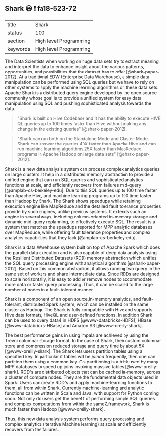 ## Shark :smiley: :exclamation: fa18-523-72


|          |                        |
| -------- | ---------------------- |
| title    | Shark                  | 
| status   | 100                     |
| section  | High level Programming |
| keywords | High level Programming |




The Data Scientists when working on huge data sets try to extract
meaning and interpret the data to enhance insight about the various
patterns, opportunities, and possibilities that the dataset has to
offer [@shark-paper-2012]. At a traditional EDW (Enterprise Data
Warehouse), a simple data manipulation can be performed using SQL
queries but we have to rely on other systems to apply the machine
learning algorithms on these data sets. Apache Shark is a distributed
query engine developed by the open source community whose goal is to
provide a unified system for easy data manipulation using SQL and
pushing sophisticated analysis towards the data.

> "Shark is built on Hive Codebase and it has the ability to execute
> HIVE QL queries up to 100 times faster than Hive without making any
> change in the existing queries" [@shark-paper-2012].

> "Shark can run both on the Standalone Mode and Cluster-Mode. Shark
> can answer the queries 40X faster than Apache Hive and can run
> machine learning algorithms 25X faster than MapReduce programs in
> Apache Hadoop on large data sets" [@shark-paper-2012].

Shark is a new data analysis system can process complex analytics
queries on large clusters. It help in a distributed memory abstraction
to provide a unified engine that can run SQL queries and sophisticated
analytics functions at scale, and efficiently recovers from failures
mid-query [@amplab-cs-berkeley-edu]. Due to this SQL queries up to 100
time faster than Apache Hive, and machine learning programs up to 100
time faster than Hadoop by Shark.  The Shark shows speedups while
retaining execution engine like MapReduce and the detailed fault
tolerance properties provide by such engines, unlike previous
systems. It extends such an engine in several ways, including
column-oriented in-memory storage and dynamic mid-query replanning, to
effectively execute SQL. The result is a system that matches the
speedups reported for MPP analytic databases over MapReduce, while
offering fault tolerance properties and complex analytics capabilities
that they lack [@amplab-cs-berkeley-edu].

Shark is a data Warehouse system built on top of Apache Spark which
 does the parallel data execution and is also capable of deep data
 analysis using the Resilient Distributed Datasets (RDD) memory
 abstraction which unifies the SQL query processing engine with
 analytical algorithms [@shark-paper-2012]. Based on this common
 abstraction, it allows running two query in the same set of workers
 and share intermediate data. Since RDDs are designed to scale
 horizontally, it is easy to add or remove nodes to accommodate more
 data or faster query processing. Thus, it can be scaled to the large
 number of nodes in a fault-tolerant manner.

Shark is a component of an open source,in-memory analytics, and
 fault-tolerant, distributed Spark system, which can be installed on
 the same cluster as Hadoop.  The Shark is fully compatible with Hive
 and supports Hive data formats, HiveQL and user-defined functions. In
 addition Shark can be used to query data4 in HDFS [@www-databricks-HDFS],
 HBase [@www-databricks-HBase] and Amazon
 S3 [@www-oreilly-shark].

The best performance gains in using Impala are achieved by using the 
Trevni columnar storage format. In the case of Shark, their custom 
columnar store and compression reduced storage and query time by about 5X
[@www-oreilly-shark]. The Shark lets users partition tables using a 
specified key. In particular if	tables will be *joined* frequently, 
then one can partition them	using a common key. Co-partitioning is a 
trick used by many MPP databases to speed up joins involving massive tables
[@www-oreilly-shark]. RDD's are distributed objects that can
be cached in-memory, across a cluster of compute nodes. They are the
fundamental data objects used in Spark. Users can create RDD's
 and apply machine-learning functions to them, all from within Shark. 
 Currently machine-learning and analytic functions can be written in 
 Scala and Java, with support for Python coming soon. Not only do users
 get the benefit of performing simple SQL queries and complex computations 
 from within the same7_framework, Shark is much faster than Hadoop
[@www-oreilly-shark].

Thus, this new data analysis system performs query processing and
complex analytics (iterative Machine learning) at scale and
efficiently recovers from the failures.
